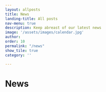 ```yaml
---
layout: allposts
title: News
landing-title: All posts
nav-menu: true
description: Keep abreast of our latest news
image: '/assets/images/calendar.jpg'
author:
order: 10
permalink: "/news"
show_tile: true
category: ''

---
```

<h1>News</h1>
